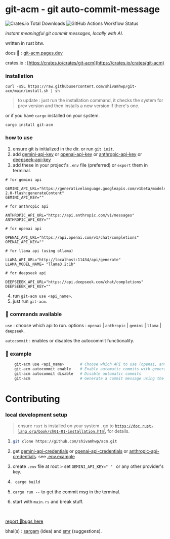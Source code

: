 # git-acm - git auto-commit-message

![Crates.io Total Downloads](https://img.shields.io/crates/d/git-acm?labelColor=%23222&color=white)
![GitHub Actions Workflow Status](https://img.shields.io/github/actions/workflow/status/shivamhwp/git-acm/release.yml?labelColor=%23222&color=white)

_instant meaningful git commit messages, locally with AI_.

written in rust btw.

docs 📄 : [git-acm.pages.dev](https://git-acm.pages.dev)

crates.io : [https://crates.io/crates/git-acm](https://crates.io/crates/git-acm)

### installation

```
curl -sSL https://raw.githubusercontent.com/shivamhwp/git-acm/main/install.sh | sh
```

> to update : just run the installation command, it checks the system for prev version and then installs a new version if there's one.

or
if you have `cargo` installed on your system.

```
cargo install git-acm
```

### how to use

1. ensure git is initialized in the dir. or run `git init`.
2. add [gemini-api-key](https://aistudio.google.com/app/apikey) or [openai-api-key](https://platform.openai.com/api-keys) or [anthropic-api-key](https://console.anthropic.com/settings/keys) or [deepseek-api-key](https://platform.deepseek.com/api_keys)
3. add these in your project's `.env` file (preferred) or `export` them in terminal.

```
# for gemini api

GEMINI_API_URL="https://generativelanguage.googleapis.com/v1beta/models/gemini-2.0-flash:generateContent"
GEMINI_API_KEY=""

# for anthropic api

ANTHROPIC_API_URL="https://api.anthropic.com/v1/messages"
ANTHROPIC_API_KEY=""

# for openai api

OPENAI_API_URL="https://api.openai.com/v1/chat/completions"
OPENAI_API_KEY=""

# for llama api (using ollama)

LLAMA_API_URL="http://localhost:11434/api/generate"
LLAMA_MODEL_NAME= "llama3.2:1b"

# for deepseek api

DEEPSEEEK_API_URL="https://api.deepseek.com/chat/completions"
DEEPSEEEK_API_KEY=""

```

4. run `git-acm use <api_name>`.
5. just run `git-acm`.

### 📍 commands available

`use` : choose which api to run. options : `openai` | `anthropic` | `gemini` | `llama` | `deepseek`.

`autocommit` : enables or disables the autocommit functionality.

### 📍 example

```bash
    git-acm use <api_name>       # Choose which API to use (openai, anthropic, gemini, llama, deepseek)
    git-acm autocommit enable    # Enable automatic commits with generated messages
    git-acm autocommit disable   # Disable automatic commits
    git-acm                      # Generate a commit message using the currently selected API

```

# Contributing

### local development setup

> ensure `rust` is installed on your system . go to [`https://doc.rust-lang.org/book/ch01-01-installation.html`](https://doc.rust-lang.org/book/ch01-01-installation.html) for details.

1. ```bash
   git clone https://github.com/shivamhwp/acm.git
   ```

2. get [gemini-api-credentials](https://aistudio.google.com/app/apikey) or [openai-api-credentials](https://platform.openai.com/api-keys) or [anthropic-api-credentials](https://console.anthropic.com/settings/keys). see [.env.example](https://github.com/shivamhwp/git-acm/blob/main/.env.example)
3. create `.env` file at root > set `GEMINI_API_KEY=" " ` or any other provider's key.
4. ```bash
    cargo build
   ```
5. `cargo run --` to get the commit msg in the terminal.
6. start with `main.rs` and break stuff.

<br>

[report 🐞bugs here](https://x.com/shivamhwp)

bhai(s) : [sargam](https://x.com/sargampoudel) (idea) and [smr](https://x.com/smrdotgg) (suggestions).

<br>
